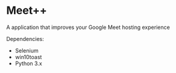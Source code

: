 # Meet++
A application that improves your Google Meet hosting experience

Dependencies:
 - Selenium
 - win10toast
 - Python 3.x
